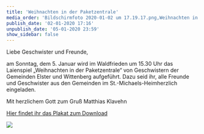 ```yaml
---
title: 'Weihnachten in der Paketzentrale'
media_order: 'Bildschirmfoto 2020-01-02 um 17.19.17.png,Weihnachten in der Paketzentrale.pdf,Bildschirmfoto 2020-01-02 um 17.19.05.png'
publish_date: '02-01-2020 17:16'
unpublish_date: '05-01-2020 23:59'
show_sidebar: false
---
```


Liebe Geschwister und Freunde,
 
am Sonntag, dem 5. Januar wird im Waldfrieden um 15.30 Uhr das Laienspiel „Weihnachten in der Paketzentrale“ von Geschwistern der Gemeinden Elster und Wittenberg aufgeführt.
Dazu seid ihr, alle Freunde und Geschwister aus den Gemeinden im St.-Michaels-Heimherzlich eingeladen.

Mit herzlichem Gott zum Gruß
Matthias Klavehn

[Hier findet ihr das Plakat zum Download](https://smh-gemeinden.de/user/pages/02.news/29.weihnachten-in-der-paketzentrale/Weihnachten%20in%20der%20Paketzentrale.pdf)

![](https://smh-gemeinden.de/user/pages/02.news/29.weihnachten-in-der-paketzentrale/Bildschirmfoto%202020-01-02%20um%2017.19.05.png)